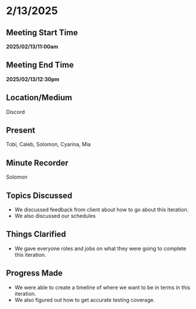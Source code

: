 # 2/13/2025

## Meeting Start Time

**2025/02/13/11:00am**

## Meeting End Time

**2025/02/13/12:30pm**

## Location/Medium

Discord

## Present

Tobi, Caleb, Solomon, Cyarina, Mia

## Minute Recorder

Solomon

## Topics Discussed
- We discussed feedback from client about how to go about this iteration. 
- We also discussed our schedules

## Things Clarified
- We gave everyone roles and jobs on what they were going to complete this iteration. 

## Progress Made
- We were able to create a timeline of where we want to be in terms in this iteration.
- We also figured out how to get accurate testing coverage.
